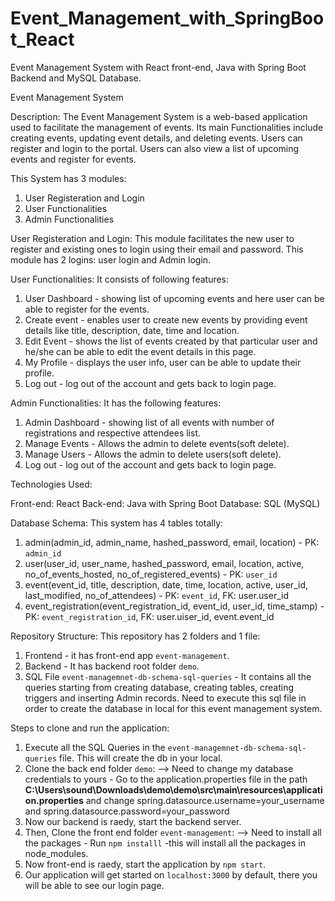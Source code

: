 # Event_Management_with_SpringBoot_React
Event Management System with React front-end, Java with Spring Boot Backend and MySQL Database.

Event Management System

Description:
The Event Management System is a web-based application used to facilitate the management of events. Its main Functionalities include creating events, updating event details, and deleting events. Users can register and login to the portal. Users can also view a list of upcoming events and register for events.

This System has 3 modules:

1) User Registeration and Login
2) User Functionalities
3) Admin Functionalities

User Registeration and Login:
This module facilitates the new user to register and existing ones to login using their email and password. This module has 2 logins: user login and Admin login.

User Functionalities:
It consists of following features:

1) User Dashboard - showing list of upcoming events and here user can be able to register for the events.
2) Create event - enables user to create new events by providing event details like title, description, date, time and location.
3) Edit Event - shows the list of events created by that particular user and he/she can be able to edit the event details in this page.
4) My Profile - displays the user info, user can be able to update their profile.
5) Log out - log out of the account and gets back to login page.

Admin Functionalities:
It has the following features:

1) Admin Dashboard - showing list of all events with number of registrations and respective attendees list.
2) Manage Events - Allows the admin to delete events(soft delete).
3) Manage Users - Allows the admin to delete users(soft delete).
4) Log out - log out of the account and gets back to login page.

Technologies Used:

Front-end: React
Back-end: Java with Spring Boot
Database: SQL (MySQL)

Database Schema:
This system has 4 tables totally:

1) admin(admin_id, admin_name, hashed_password, email, location) - PK: `admin_id`
2) user(user_id, user_name, hashed_password, email, location, active, no_of_events_hosted, no_of_registered_events) - PK: `user_id`
3) event(event_id, title, description, date, time, location, active, user_id, last_modified, no_of_attendees) - PK: `event_id`, FK: user.user_id
4) event_registration(event_registration_id, event_id, user_id, time_stamp) - PK: `event_registration_id`, FK: user.uiser_id, event.event_id

Repository Structure:
This repository has 2 folders and 1 file:

1) Frontend - it has front-end app `event-management`.
2) Backend - It has backend root folder `demo`.
3) SQL File `event-managemnet-db-schema-sql-queries` - It contains all the queries starting from creating database, creating tables, creating triggers and inserting Admin records. Need to execute this sql file in order to create the database in local for this event management system.

Steps to clone and run the application:
1) Execute all the SQL Queries in the `event-managemnet-db-schema-sql-queries` file. This will create the db in your local.
2) Clone the back end folder `demo`:
   --> Need to change my database credentials to yours - Go to the application.properties file in the path **C:\Users\sound\Downloads\demo\demo\src\main\resources\application.properties** and change spring.datasource.username=your_username and spring.datasource.password=your_password
3) Now our backend is raedy, start the backend server.
5) Then, Clone the front end folder `event-management`:
     --> Need to install all the packages - Run `npm installl` -this will install all the packages in node_modules.
6) Now front-end is raedy, start the application by `npm start`.
7) Our application will get started on `localhost:3000` by default, there you will be able to see our login page.

   

